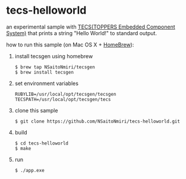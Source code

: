 tecs-helloworld
===============

an experimental sample with [TECS(TOPPERS Embedded Component System)](http://www.toppers.jp/tecs.html "TECS") that prints a string "Hello World!" to standard output.

how to run this sample (on Mac OS X + [HomeBrew](brew.sh/ "HomeBrew")):

1. install tecsgen using homebrew

    ```
    $ brew tap NSaitoNmiri/tecsgen
    $ brew install tecsgen
    ```

2. set environment variables

    ```
    RUBYLIB=/usr/local/opt/tecsgen/tecsgen
    TECSPATH=/usr/local/opt/tecsgen/tecs
    ```

3. clone this sample
    ```
    $ git clone https://github.com/NSaitoNmiri/tecs-helloworld.git
    ```

4. build
    ```
    $ cd tecs-helloworld
    $ make
    ```

5. run
    ```
    $ ./app.exe
    ```
